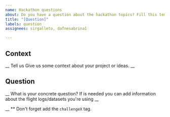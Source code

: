```yaml
---
name: Hackathon questions
about: Do you have a question about the hackathon topics? Fill this template
title: "[Question]"
labels: question
assignees: sirgalleto, dafnesabrina1

---
```


## Context 

__ Tell us Give us some context about your project or ideas. __ 

## Question 

__ What is your concrete question? If is needed you can add information about the flight logs/datasets you're using __

__
** Don't forget add the `challengeX` tag.
